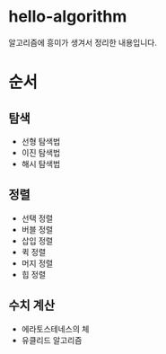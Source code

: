 # hello-algorithm 
알고리즘에 흥미가 생겨서 정리한 내용입니다.

# 순서

## 탐색
- 선형 탐색법
- 이진 탐색법
- 해시 탐색법

## 정렬
- 선택 정렬
- 버블 정렬
- 삽입 정렬
- 퀵 정렬
- 머지 정렬
- 힙 정렬

## 수치 계산
- 에라토스테네스의 체
- 유클리드 알고리즘
